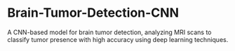 # Brain-Tumor-Detection-CNN
A CNN-based model for brain tumor detection, analyzing MRI scans to classify tumor presence with high accuracy using deep learning techniques.
